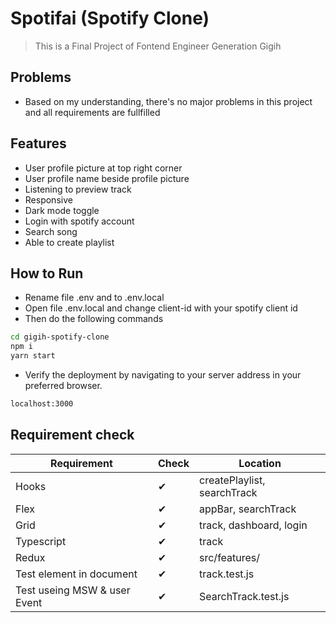 # Spotifai (Spotify Clone)
> This is a Final Project of Fontend Engineer Generation Gigih

## Problems
- Based on my understanding, there's no major problems in this project and all requirements are fullfilled
## Features
- User profile picture at top right corner
- User profile name beside profile picture
- Listening to preview track
- Responsive
- Dark mode toggle
- Login with spotify account
- Search song
- Able to create playlist

## How to Run
- Rename file .env and to .env.local
- Open file .env.local and change client-id with your spotify client id
- Then do the following commands
```sh
cd gigih-spotify-clone
npm i
yarn start
```
- Verify the deployment by navigating to your server address in
your preferred browser.

```sh
localhost:3000
```

## Requirement check
|Requirement|Check|Location|
|-----------|-----|-----------|
|Hooks|✔|createPlaylist, searchTrack|
|Flex|✔|appBar, searchTrack|
|Grid|✔|track, dashboard, login|
|Typescript|✔|track|
|Redux|✔|src/features/|
|Test element in document|✔|track.test.js|
|Test useing MSW & user Event|✔|SearchTrack.test.js|
